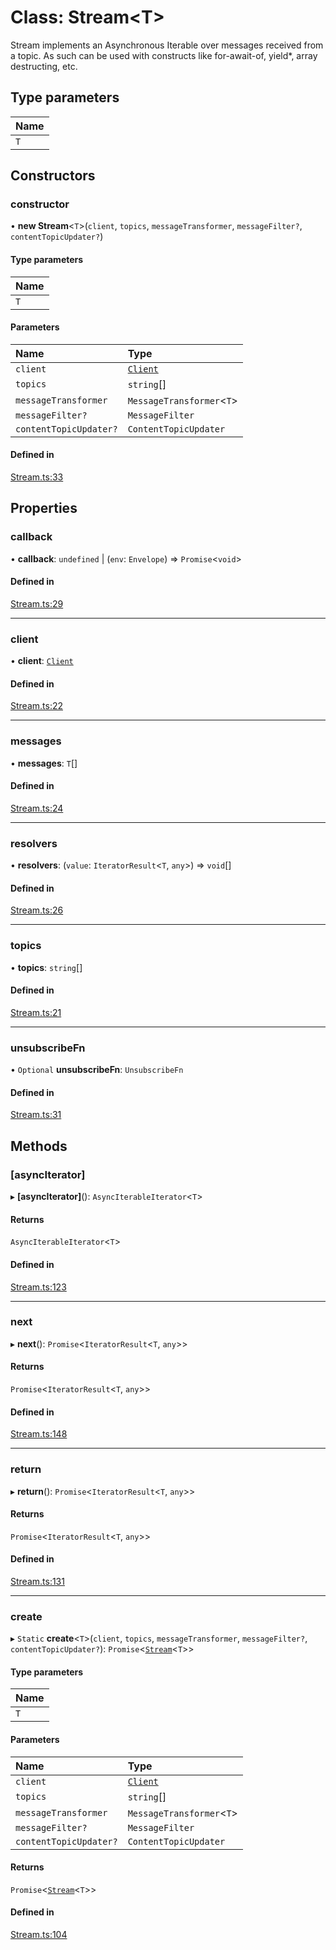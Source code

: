 <!--[@xmtp/xmtp-js](../README.md) / [Exports](../modules.md) / Stream-->

# Class: Stream<T\>

Stream implements an Asynchronous Iterable over messages received from a topic.
As such can be used with constructs like for-await-of, yield*, array destructing, etc.

## Type parameters

| Name |
| :------ |
| `T` |

<!--## Table of contents

### Constructors

- [constructor](Stream.md#constructor)

### Properties

- [callback](Stream.md#callback)
- [client](Stream.md#client)
- [messages](Stream.md#messages)
- [resolvers](Stream.md#resolvers)
- [topics](Stream.md#topics)
- [unsubscribeFn](Stream.md#unsubscribefn)

### Methods

- [[asyncIterator]](Stream.md#[asynciterator])
- [next](Stream.md#next)
- [return](Stream.md#return)
- [create](Stream.md#create)-->

## Constructors

### constructor

• **new Stream**<`T`\>(`client`, `topics`, `messageTransformer`, `messageFilter?`, `contentTopicUpdater?`)

#### Type parameters

| Name |
| :------ |
| `T` |

#### Parameters

| Name | Type |
| :------ | :------ |
| `client` | [`Client`](Client.md) |
| `topics` | `string`[] |
| `messageTransformer` | `MessageTransformer`<`T`\> |
| `messageFilter?` | `MessageFilter` |
| `contentTopicUpdater?` | `ContentTopicUpdater` |

#### Defined in

[Stream.ts:33](https://github.com/xmtp/xmtp-js/blob/83d4d4b/src/Stream.ts#L33)

## Properties

### callback

• **callback**: `undefined` \| (`env`: `Envelope`) => `Promise`<`void`\>

#### Defined in

[Stream.ts:29](https://github.com/xmtp/xmtp-js/blob/83d4d4b/src/Stream.ts#L29)

___

### client

• **client**: [`Client`](Client.md)

#### Defined in

[Stream.ts:22](https://github.com/xmtp/xmtp-js/blob/83d4d4b/src/Stream.ts#L22)

___

### messages

• **messages**: `T`[]

#### Defined in

[Stream.ts:24](https://github.com/xmtp/xmtp-js/blob/83d4d4b/src/Stream.ts#L24)

___

### resolvers

• **resolvers**: (`value`: `IteratorResult`<`T`, `any`\>) => `void`[]

#### Defined in

[Stream.ts:26](https://github.com/xmtp/xmtp-js/blob/83d4d4b/src/Stream.ts#L26)

___

### topics

• **topics**: `string`[]

#### Defined in

[Stream.ts:21](https://github.com/xmtp/xmtp-js/blob/83d4d4b/src/Stream.ts#L21)

___

### unsubscribeFn

• `Optional` **unsubscribeFn**: `UnsubscribeFn`

#### Defined in

[Stream.ts:31](https://github.com/xmtp/xmtp-js/blob/83d4d4b/src/Stream.ts#L31)

## Methods

### [asyncIterator]

▸ **[asyncIterator]**(): `AsyncIterableIterator`<`T`\>

#### Returns

`AsyncIterableIterator`<`T`\>

#### Defined in

[Stream.ts:123](https://github.com/xmtp/xmtp-js/blob/83d4d4b/src/Stream.ts#L123)

___

### next

▸ **next**(): `Promise`<`IteratorResult`<`T`, `any`\>\>

#### Returns

`Promise`<`IteratorResult`<`T`, `any`\>\>

#### Defined in

[Stream.ts:148](https://github.com/xmtp/xmtp-js/blob/83d4d4b/src/Stream.ts#L148)

___

### return

▸ **return**(): `Promise`<`IteratorResult`<`T`, `any`\>\>

#### Returns

`Promise`<`IteratorResult`<`T`, `any`\>\>

#### Defined in

[Stream.ts:131](https://github.com/xmtp/xmtp-js/blob/83d4d4b/src/Stream.ts#L131)

___

### create

▸ `Static` **create**<`T`\>(`client`, `topics`, `messageTransformer`, `messageFilter?`, `contentTopicUpdater?`): `Promise`<[`Stream`](Stream.md)<`T`\>\>

#### Type parameters

| Name |
| :------ |
| `T` |

#### Parameters

| Name | Type |
| :------ | :------ |
| `client` | [`Client`](Client.md) |
| `topics` | `string`[] |
| `messageTransformer` | `MessageTransformer`<`T`\> |
| `messageFilter?` | `MessageFilter` |
| `contentTopicUpdater?` | `ContentTopicUpdater` |

#### Returns

`Promise`<[`Stream`](Stream.md)<`T`\>\>

#### Defined in

[Stream.ts:104](https://github.com/xmtp/xmtp-js/blob/83d4d4b/src/Stream.ts#L104)
